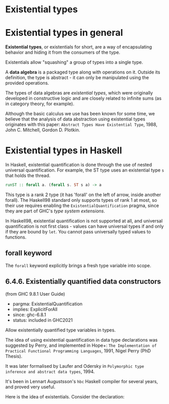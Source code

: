 # Existential types

# Existential types in general

**Existential types**, or existentials for short, are a way of encapsulating behavior and hiding it from the consumers of the type. 

Existentials allow "squashing" a group of types into a single type.


A **data algebra** is a packaged type along with operations on it. Outside its definition, the type is abstract - it can only be manipulated using the provided operations.

The types of data algebras are *existential types*, which were originally developed in constructive logic and are closely related to infinite sums (as in category theory, for example).

Although the basic calculus we use has been known for some time, we believe that the analysis of data abstraction using existential types originates with this paper: `Abstract Types Have Existential Type`, 1988, John C. Mitchell, Gordon D. Plotkin.



# Existential types in Haskell

In Haskell, existential quantification is done through the use of nested universal quantification. For example, the ST type uses an existential type `s` that holds the thread.

```hs
runST :: forall a. (forall s. ST s a) -> a
```

This type is a rank 2 type (it has 'forall' on the left of arrow, inside another forall). The Haskell98 standard only supports types of rank 1 at most, so their use requires enabling the `ExistentialQuantification` pragma,  since they are part of GHC's *type system extensions*.

In Haskell98, existential quantification is not supported at all, and universal quantification is not first class - values can have universal types if and only if they are bound by `let`. You cannot pass universally typed values to functions.


## forall keyword

The `forall` keyword explicitly brings a fresh type variable into scope.



## 6.4.6. Existentially quantified data constructors
(from GHC 9.8.1 User Guide)

- pargma:  ExistentialQuantification
- implies: ExplicitForAll
- since:   ghc-6.8.1
- status:  included in GHC2021

Allow existentially quantified type variables in types.

The idea of using existential quantification in data type declarations was suggested by Perry, and implemented in Hope+: `The Implementation of Practical Functional Programming Languages`, 1991, Nigel Perry (PhD Thesis).

It was later formalised by Laufer and Odersky in `Polymorphic type inference and abstract data types`, 1994.

It's been in Lennart Augustsson's `hbc` Haskell compiler for several years, and proved very useful.


Here is the idea of existentials. Consider the declaration:
